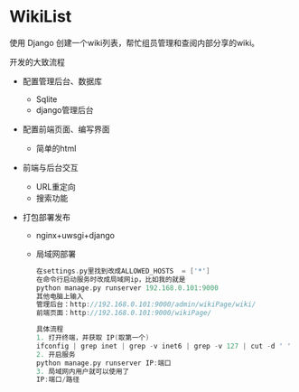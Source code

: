 # WikiList
使用 Django 创建一个wiki列表，帮忙组员管理和查阅内部分享的wiki。

开发的大致流程

- 配置管理后台、数据库
  - Sqlite
  - django管理后台
- 配置前端页面、编写界面
  
  - 简单的html
- 前端与后台交互
  - URL重定向
  - 搜索功能
- 打包部署发布
  - nginx+uwsgi+django
  
  - 局域网部署
  
    ```swift
    在settings.py里找到改成ALLOWED_HOSTS  = ['*']
    在命令行启动服务时改成局域网ip，比如我的就是 
    python manage.py runserver 192.168.0.101:9000
    其他电脑上输入
    管理后台：http://192.168.0.101:9000/admin/wikiPage/wiki/
    前端页面：http://192.168.0.101:9000/wikiPage/
    
    具体流程
    1. 打开终端，并获取 IP(取第一个)
    ifconfig | grep inet | grep -v inet6 | grep -v 127 | cut -d ' ' -f2
    2. 开启服务
    python manage.py runserver IP:端口  
    3. 局域网内用户就可以使用了
    IP:端口/路径 
    ```
  
    





  



